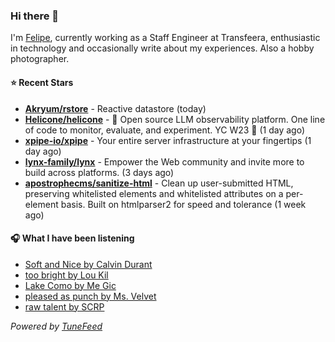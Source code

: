 ### Hi there 👋

I'm [Felipe](https://felipevm.com), currently working as a Staff Engineer at Transfeera, enthusiastic in technology and occasionally write about my experiences. Also a hobby photographer.

#### ⭐ Recent Stars
- **[Akryum/rstore](https://github.com/Akryum/rstore)** - Reactive datastore (today)
- **[Helicone/helicone](https://github.com/Helicone/helicone)** - 🧊 Open source LLM observability platform. One line of code to monitor, evaluate, and experiment. YC W23 🍓 (1 day ago)
- **[xpipe-io/xpipe](https://github.com/xpipe-io/xpipe)** - Your entire server infrastructure at your fingertips (1 day ago)
- **[lynx-family/lynx](https://github.com/lynx-family/lynx)** - Empower the Web community and invite more to build across platforms. (3 days ago)
- **[apostrophecms/sanitize-html](https://github.com/apostrophecms/sanitize-html)** - Clean up user-submitted HTML, preserving whitelisted elements and whitelisted attributes on a per-element basis. Built on htmlparser2 for speed and tolerance (1 week ago)

#### 🎧 What I have been listening
- [Soft and Nice by Calvin Durant](https://open.spotify.com/track/0vrQTP6dfQsQSohyIfB7SP)
- [too bright by Lou Kil](https://open.spotify.com/track/3suSesOhgUyg3nMVqqB7Yi)
- [Lake Como by Me Gic](https://open.spotify.com/track/3MI9nwZQkcZlnLuN0FGPDh)
- [pleased as punch by Ms. Velvet](https://open.spotify.com/track/5U4oJZhsOEDu4GNxv3LZ2L)
- [raw talent by SCRP](https://open.spotify.com/track/1fiLX6QvjBSo0l0QbIvn24)

_Powered by [TuneFeed](https://tunefeed.app?ref=github.com)_
